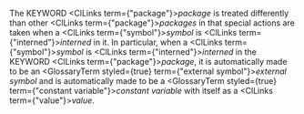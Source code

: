  



The KEYWORD <ClLinks  term={"package"}><i>package</i></ClLinks> is treated differently than other <ClLinks  term={"package"}><i>packages</i></ClLinks> in that special actions are taken when a <ClLinks  term={"symbol"}><i>symbol</i></ClLinks> is <ClLinks  term={"interned"}><i>interned</i></ClLinks> in it. In particular, when a <ClLinks  term={"symbol"}><i>symbol</i></ClLinks> is <ClLinks  term={"interned"}><i>interned</i></ClLinks> in the KEYWORD <ClLinks  term={"package"}><i>package</i></ClLinks>, it is automatically made to be an <GlossaryTerm styled={true} term={"external symbol"}><i>external symbol</i></GlossaryTerm> and is automatically made to be a <GlossaryTerm styled={true} term={"constant variable"}><i>constant variable</i></GlossaryTerm> with itself as a <ClLinks  term={"value"}><i>value</i></ClLinks>. 



